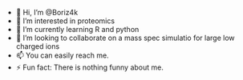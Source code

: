 - 👋 Hi, I’m @Boriz4k
- 👀 I’m interested in proteomics
- 🌱 I’m currently learning R and python
- 💞️ I’m looking to collaborate on a mass spec simulatio for large low charged ions
- 📫 You can easily reach me. 
- ⚡ Fun fact: There is nothing funny about me. 

<!---
Boriz4k/Boriz4k is a ✨ special ✨ repository because its `README.md` (this file) appears on your GitHub profile.
You can click the Preview link to take a look at your changes.
--->
